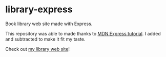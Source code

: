 # library-express
Book library web site made with Express. 

This repository was able to made thanks to [MDN Express tutorial](https://developer.mozilla.org/en-US/docs/Learn/Server-side/Express_Nodejs/Tutorial_local_library_website). I added and subtracted to make it fit my taste. 

Check out [my library web site](https://myexpresslibrary.herokuapp.com/catalog)!

